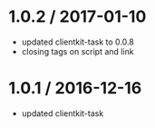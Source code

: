 
1.0.2 / 2017-01-10
==================

  * updated clientkit-task to 0.0.8
  * closing tags on script and link

1.0.1 / 2016-12-16
==================

  * updated clientkit-task
